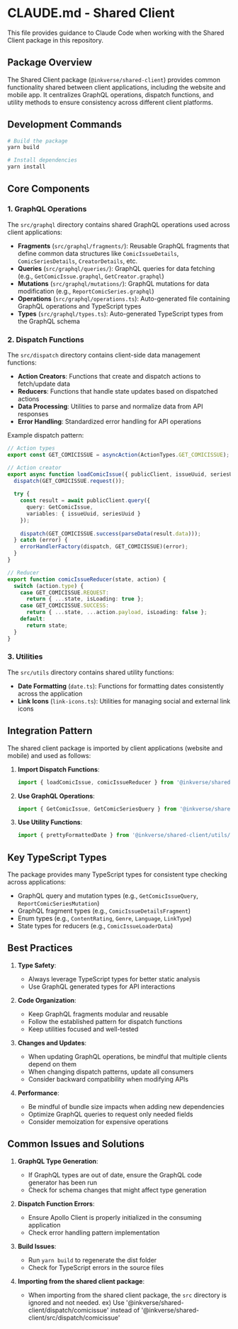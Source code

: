 # CLAUDE.md - Shared Client

This file provides guidance to Claude Code when working with the Shared Client package in this repository.

## Package Overview

The Shared Client package (`@inkverse/shared-client`) provides common functionality shared between client applications, including the website and mobile app. It centralizes GraphQL operations, dispatch functions, and utility methods to ensure consistency across different client platforms.

## Development Commands

```bash
# Build the package
yarn build

# Install dependencies
yarn install
```

## Core Components

### 1. GraphQL Operations

The `src/graphql` directory contains shared GraphQL operations used across client applications:

- **Fragments** (`src/graphql/fragments/`): Reusable GraphQL fragments that define common data structures like `ComicIssueDetails`, `ComicSeriesDetails`, `CreatorDetails`, etc.
- **Queries** (`src/graphql/queries/`): GraphQL queries for data fetching (e.g., `GetComicIssue.graphql`, `GetCreator.graphql`)
- **Mutations** (`src/graphql/mutations/`): GraphQL mutations for data modification (e.g., `ReportComicSeries.graphql`)
- **Operations** (`src/graphql/operations.ts`): Auto-generated file containing GraphQL operations and TypeScript types
- **Types** (`src/graphql/types.ts`): Auto-generated TypeScript types from the GraphQL schema

### 2. Dispatch Functions

The `src/dispatch` directory contains client-side data management functions:

- **Action Creators**: Functions that create and dispatch actions to fetch/update data
- **Reducers**: Functions that handle state updates based on dispatched actions
- **Data Processing**: Utilities to parse and normalize data from API responses
- **Error Handling**: Standardized error handling for API operations

Example dispatch pattern:
```typescript
// Action types
export const GET_COMICISSUE = asyncAction(ActionTypes.GET_COMICISSUE);

// Action creator
export async function loadComicIssue({ publicClient, issueUuid, seriesUuid }, dispatch) {
  dispatch(GET_COMICISSUE.request());
  
  try {
    const result = await publicClient.query({
      query: GetComicIssue,
      variables: { issueUuid, seriesUuid }
    });
    
    dispatch(GET_COMICISSUE.success(parseData(result.data)));
  } catch (error) {
    errorHandlerFactory(dispatch, GET_COMICISSUE)(error);
  }
}

// Reducer
export function comicIssueReducer(state, action) {
  switch (action.type) {
    case GET_COMICISSUE.REQUEST:
      return { ...state, isLoading: true };
    case GET_COMICISSUE.SUCCESS:
      return { ...state, ...action.payload, isLoading: false };
    default:
      return state;
  }
}
```

### 3. Utilities

The `src/utils` directory contains shared utility functions:

- **Date Formatting** (`date.ts`): Functions for formatting dates consistently across the application
- **Link Icons** (`link-icons.ts`): Utilities for managing social and external link icons

## Integration Pattern

The shared client package is imported by client applications (website and mobile) and used as follows:

1. **Import Dispatch Functions**:
   ```typescript
   import { loadComicIssue, comicIssueReducer } from '@inkverse/shared-client/dispatch/comicissue';
   ```

2. **Use GraphQL Operations**:
   ```typescript
   import { GetComicIssue, GetComicSeriesQuery } from '@inkverse/shared-client/graphql/operations';
   ```

3. **Use Utility Functions**:
   ```typescript
   import { prettyFormattedDate } from '@inkverse/shared-client/utils/date';
   ```

## Key TypeScript Types

The package provides many TypeScript types for consistent type checking across applications:

- GraphQL query and mutation types (e.g., `GetComicIssueQuery`, `ReportComicSeriesMutation`)
- GraphQL fragment types (e.g., `ComicIssueDetailsFragment`)
- Enum types (e.g., `ContentRating`, `Genre`, `Language`, `LinkType`)
- State types for reducers (e.g., `ComicIssueLoaderData`)

## Best Practices

1. **Type Safety**:
   - Always leverage TypeScript types for better static analysis
   - Use GraphQL generated types for API interactions

2. **Code Organization**:
   - Keep GraphQL fragments modular and reusable
   - Follow the established pattern for dispatch functions
   - Keep utilities focused and well-tested

3. **Changes and Updates**:
   - When updating GraphQL operations, be mindful that multiple clients depend on them
   - When changing dispatch patterns, update all consumers
   - Consider backward compatibility when modifying APIs

4. **Performance**:
   - Be mindful of bundle size impacts when adding new dependencies
   - Optimize GraphQL queries to request only needed fields
   - Consider memoization for expensive operations

## Common Issues and Solutions

1. **GraphQL Type Generation**:
   - If GraphQL types are out of date, ensure the GraphQL code generator has been run
   - Check for schema changes that might affect type generation

2. **Dispatch Function Errors**:
   - Ensure Apollo Client is properly initialized in the consuming application
   - Check error handling pattern implementation

3. **Build Issues**:
   - Run `yarn build` to regenerate the dist folder
   - Check for TypeScript errors in the source files

4. **Importing from the shared client package**:
   - When importing from the shared client package, the `src` directory is ignored and not needed. ex) Use '@inkverse/shared-client/dispatch/comicissue' instead of '@inkverse/shared-client/src/dispatch/comicissue'